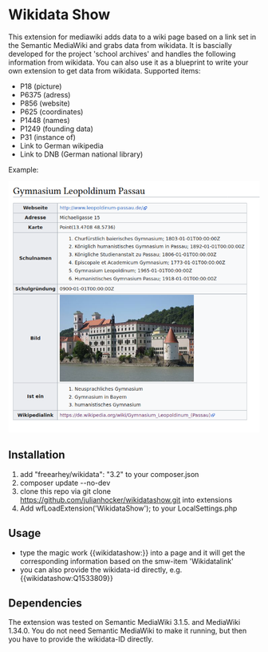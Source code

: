 # Wikidata Show
This extension for mediawiki adds data to a wiki page based on a link set in the Semantic MediaWiki and grabs data from wikidata. It is bascially developed for the project 'school archives' and handles the following information from wikidata. You can also use it as a blueprint to write your own extension to get data from wikidata. Supported items:
* P18 (picture) 
* P6375 (adress)
* P856 (website)
* P625 (coordinates)
* P1448 (names)
* P1249 (founding data)
* P31 (instance of)
* Link to German wikipedia
* Link to DNB (German national library)

Example:

![alt text](https://raw.githubusercontent.com/julianhocker/wikidatashow/master/example.png "Example of extension")

## Installation
1. add "freearhey/wikidata": "3.2" to your composer.json
2. composer update --no-dev
3. clone this repo via git clone https://github.com/julianhocker/wikidatashow.git into extensions 
4. Add wfLoadExtension('WikidataShow'); to your LocalSettings.php

## Usage
* type the magic work {{wikidatashow:}} into a page and it will get the corresponding information based on the smw-item 'Wikidatalink'
* you can also provide the wikidata-id directly, e.g. {{wikidatashow:Q1533809}}

## Dependencies

The extension was tested on Semantic MediaWiki 3.1.5. and MediaWiki 1.34.0. You do not need Semantic MediaWiki to make it running, but then you have to provide the wikidata-ID directly. 
